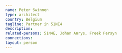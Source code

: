 ```yaml
---
name: Peter Swinnen
type: architect
country: Belgium
tagline: Partner in 51NE4
description:
related-persons: 51N4E, Johan Anrys, Freek Persyn
connections:
layout: person
---
```

